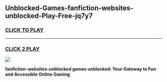 
## Unblocked-Games-fanfiction-websites-unblocked-Play-Free-jq7y7
<h3>
<a href="https://premium76.site?title=fanfiction-websites-unblocked&ref=12A">CLICK TO PLAY</a></h3>
<hr>

<h3>
<a href="https://premium76.site?title=fanfiction-websites-unblocked&ref=12A">CLICK 2 PLAY</a>
  
</h3>

<a href="https://premium76.site?title=fanfiction-websites-unblocked&ref=12A"><img src="https://clearcache.store/games.png"></a>


**fanfiction-websites-unblocked games unblocked: Your Gateway to Fun and Accessible Online Gaming**
